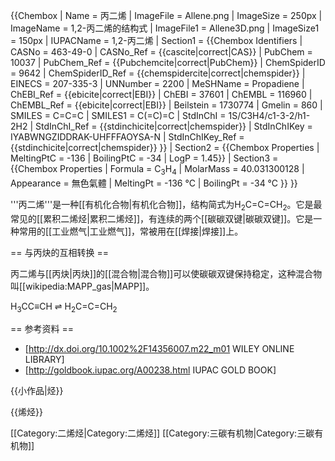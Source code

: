 {{Chembox
|   Name = 丙二烯
|   ImageFile = Allene.png
|   ImageSize = 250px
|   ImageName = 1,2-丙二烯的结构式
|   ImageFile1 = Allene3D.png
|   ImageSize1 = 150px
|   IUPACName = 1,2-丙二烯
| Section1 = {{Chembox Identifiers
|  CASNo = 463-49-0
|   CASNo_Ref = {{cascite|correct|CAS}}
|  PubChem = 10037
|   PubChem_Ref = {{Pubchemcite|correct|PubChem}}
|  ChemSpiderID = 9642
|   ChemSpiderID_Ref = {{chemspidercite|correct|chemspider}}
|  EINECS = 207-335-3
|  UNNumber = 2200
|  MeSHName = Propadiene
|  ChEBI_Ref = {{ebicite|correct|EBI}}
| ChEBI = 37601
|  ChEMBL = 116960
|   ChEMBL_Ref = {{ebicite|correct|EBI}}
|  Beilstein = 1730774
|  Gmelin = 860
|  SMILES = C=C=C
|  SMILES1 = C(=C)=C
|  StdInChI = 1S/C3H4/c1-3-2/h1-2H2
|   StdInChI_Ref = {{stdinchicite|correct|chemspider}}
|  StdInChIKey = IYABWNGZIDDRAK-UHFFFAOYSA-N
|   StdInChIKey_Ref = {{stdinchicite|correct|chemspider}}
}}
| Section2 = {{Chembox Properties
|  MeltingPtC = -136
|  BoilingPtC = -34
|  LogP = 1.45}}
| Section3 = {{Chembox Properties
|   Formula = C<sub>3</sub>H<sub>4</sub>
|   MolarMass = 40.031300128
|   Appearance = 無色氣體
|   MeltingPt = -136 °C
|   BoilingPt = -34 °C
  }}
}}

'''丙二烯'''是一种[[有机化合物|有机化合物]]，结构简式为H<sub>2</sub>C=C=CH<sub>2</sub>。它是最常见的[[累积二烯烃|累积二烯烃]]，有连续的两个[[碳碳双键|碳碳双键]]。它是一种常用的[[工业燃气|工业燃气]]，常被用在[[焊接|焊接]]上。

== 与丙炔的互相转换 ==

丙二烯与[[丙炔|丙炔]]的[[混合物|混合物]]可以使碳碳双键保持稳定，这种混合物叫[[wikipedia:MAPP_gas|MAPP]]。

H<sub>3</sub>CC≡CH ⇌ H<sub>2</sub>C=C=CH<sub>2</sub>

== 参考资料 ==
* [http://dx.doi.org/10.1002%2F14356007.m22_m01 WILEY ONLINE LIBRARY]
* [http://goldbook.iupac.org/A00238.html IUPAC GOLD BOOK]

{{小作品|烃}}

{{烯烃}}

[[Category:二烯烃|Category:二烯烃]]
[[Category:三碳有机物|Category:三碳有机物]]